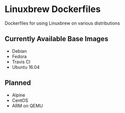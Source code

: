 # Linuxbrew Dockerfiles

Dockerfiles for using Linuxbrew on various distributions

## Currently Available Base Images

* Debian
* Fedora
* Travis CI
* Ubuntu 16.04

## Planned

* Alpine
* CentOS
* ARM on QEMU
